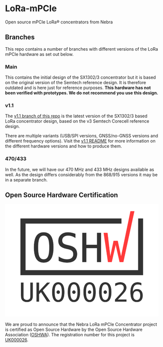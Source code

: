 # LoRa-mPCIe
Open source mPCIe LoRa® concentrators from Nebra

## Branches

This repo contains a number of branches with different versions of the LoRa mPCIe hardware as set out below.

### Main

This contains the initial design of the SX1302/3 concentrator but it is based on the original version of the Semtech reference design. It is therefore outdated and is here just for reference purposes. **This hardware has not been verified with prototypes. We do not recommend you use this design.**

### v1.1

The [v1.1 branch of this repo](https://github.com/NebraLtd/LoRa-mPCIe/tree/v1.1) is the latest version of the SX1302/3 based LoRa concentrator design, based on the v3 Semtech Corecell reference design.

There are multiple variants (USB/SPI versions, GNSS/no-GNSS versions and different frequency options). Visit the [v1.1 README](https://github.com/NebraLtd/LoRa-mPCIe/blob/v1.1/README.md) for more information on the different hardware versions and how to produce them.

### 470/433

In the future, we will have our 470 MHz and 433 MHz designs available as well. As the design differs considerably from the 868/915 versions it may be in a separate branch.

## Open Source Hardware Certification

![Open Source Hardware Certification UK000026](https://raw.githubusercontent.com/NebraLtd/LoRa-mPCIe/main/media/OSHWA/OSHW_mark_UK000026.png)

We are proud to announce that the Nebra LoRa mPCIe Concentrator project is certified as Open Source Hardware by the Open Source Hardware Association ([OSHWA](https://www.oshwa.org/)). The registration number for this project is [UK000026](https://certification.oshwa.org/uk000026.html).
